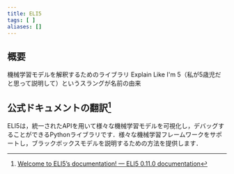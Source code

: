 ```yaml
---
title: ELI5
tags: [ ]
aliases: []
---
```

## 概要
機械学習モデルを解釈するためのライブラリ
Explain Like I'm 5（私が5歳児だと思って説明して）というスラングが名前の由来
## 公式ドキュメントの翻訳[^1]
ELI5は，統一されたAPIを用いて様々な機械学習モデルを可視化し，デバッグすることができるPythonライブラリです．様々な機械学習フレームワークをサポートし，ブラックボックスモデルを説明するための方法を提供します．

[^1]: [Welcome to ELI5’s documentation! — ELI5 0.11.0 documentation](https://eli5.readthedocs.io/en/latest/)